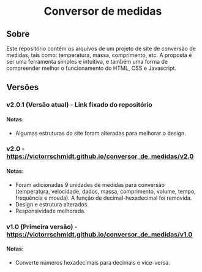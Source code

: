 <h1 align="center">Conversor de medidas</h1>

## Sobre

Este repositório contém os arquivos de um projeto de site de conversão de medidas, tais como: temperatura, massa, comprimento, etc. A proposta é ser uma ferramenta simples e intuitiva, e também uma forma de compreender melhor o funcionamento do HTML, CSS e Javascript.

## Versões

### v2.0.1 (Versão atual) - Link fixado do repositório
#### Notas:
- Algumas estruturas do site foram alteradas para melhorar o design.


### v2.0 - https://victorrschmidt.github.io/conversor_de_medidas/v2.0
#### Notas:
- Foram adicionadas 9 unidades de medidas para conversão (temperatura, velocidade, dados, massa, comprimento, volume, tempo, frequência e moeda). A função de decimal-hexadecimal foi removida.
- Design e estrutura alterados.
- Responsividade melhorada.


### v1.0 (Primeira versão) - https://victorrschmidt.github.io/conversor_de_medidas/v1.0
#### Notas:
- Converte números hexadecimais para decimais e vice-versa.
